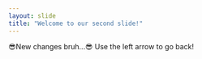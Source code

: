 ```yaml
---
layout: slide
title: "Welcome to our second slide!"
---
```

😎New changes bruh...😎
Use the left arrow to go back!
